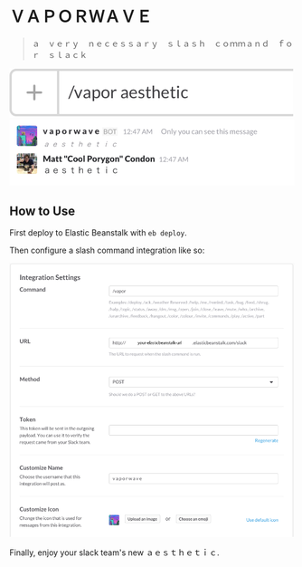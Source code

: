# ＶＡＰＯＲＷＡＶＥ

> ａ　ｖｅｒｙ　ｎｅｃｅｓｓａｒｙ　ｓｌａｓｈ　ｃｏｍｍａｎｄ　ｆｏｒ　ｓｌａｃｋ

![example1](assets/example1.png)
![example2](assets/example2.png)

## How to Use

First deploy to Elastic Beanstalk with `eb deploy`.

Then configure a slash command integration like so:

![example4](assets/example4.png)

Finally, enjoy your slack team's new ａｅｓｔｈｅｔｉｃ.

